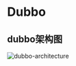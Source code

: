 # Dubbo

## dubbo架构图

![dubbo-architecture](C:\Users\Lion\Desktop\资料\images\dubbo\dubbo-architecture.png)

